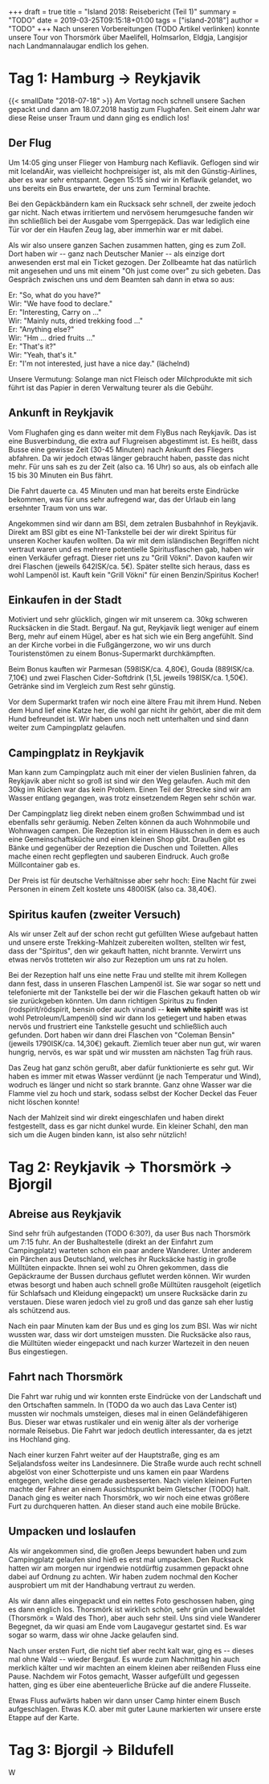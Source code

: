 +++
draft = true
title = "Island 2018: Reisebericht (Teil 1)"
summary = "TODO"
date = 2019-03-25T09:15:18+01:00
tags = ["island-2018"]
author = "TODO"
+++
Nach unseren Vorbereitungen (TODO Artikel verlinken) konnte unsere Tour von Thorsmörk über Maelifell, Holmsarlon, Eldgja, Langisjor nach Landmannalaugar endlich los gehen.

# Tag 1: Hamburg → Reykjavik
{{< smallDate "2018-07-18" >}}
Am Vortag noch schnell unsere Sachen gepackt und dann am 18.07.2018 hastig zum Flughafen. Seit einem Jahr war diese Reise unser Traum und dann ging es endlich los!

## Der Flug
Um 14:05 ging unser Flieger von Hamburg nach Kefliavik. Geflogen sind wir mit IcelandAir, was vielleicht hochpreisiger ist, als mit den Günstig-Airlines, aber es war sehr entspannt. Gegen 15:15 sind wir in Keflavik gelandet, wo uns bereits ein Bus erwartete, der uns zum Terminal brachte.

Bei den Gepäckbändern kam ein Rucksack sehr schnell, der zweite jedoch gar nicht. Nach etwas irritiertem und nervösem herumgesuche fanden wir ihn schließlich bei der Ausgabe vom Sperrgepäck. Das war lediglich eine Tür vor der ein Haufen Zeug lag, aber immerhin war er mit dabei.

Als wir also unsere ganzen Sachen zusammen hatten, ging es zum Zoll. Dort haben wir -- ganz nach Deutscher Manier -- als einzige dort anwesenden erst mal ein Ticket gezogen. Der Zollbeamte hat das natürlich mit angesehen und uns mit einem "Oh just come over" zu sich gebeten. Das Gespräch zwischen uns und dem Beamten sah dann in etwa so aus:

Er: "So, what do you have?"<br>
Wir: "We have food to declare."<br>
Er: "Interesting, Carry on ..."<br>
Wir: "Mainly nuts, dried trekking food ..."<br>
Er: "Anything else?"<br>
Wir: "Hm ... dried fruits ..."<br>
Er: "That's it?"<br>
Wir: "Yeah, that's it."<br>
Er: "I'm not interested, just have a nice day." (lächelnd)

Unsere Vermutung: Solange man nict Fleisch oder Milchprodukte mit sich führt ist das Papier in deren Verwaltung teurer als die Gebühr.

## Ankunft in Reykjavik
Vom Flughafen ging es dann weiter mit dem FlyBus nach Reykjavik. Das ist eine Busverbindung, die extra auf Flugreisen abgestimmt ist. Es heißt, dass Busse eine gewisse Zeit (30-45 Minuten) nach Ankunft des Fliegers abfahren. Da wir jedoch etwas länger gebraucht haben, passte das nicht mehr. Für uns sah es zu der Zeit (also ca. 16 Uhr) so aus, als ob einfach alle 15 bis 30 Minuten ein Bus fährt.

Die Fahrt dauerte ca. 45 Minuten und man hat bereits erste Eindrücke bekommen, was für uns sehr aufregend war, das der Urlaub ein lang ersehnter Traum von uns war.

Angekommen sind wir dann am BSI, dem zetralen Busbahnhof in Reykjavik. Direkt am BSI gibt es eine N1-Tankstelle bei der wir direkt Spiritus für unseren Kocher kaufen wollten. Da wir mit dem isländischen Begriffen nicht vertraut waren und es mehrere potentielle Spiritusflaschen gab, haben wir einen Verkäufer gefragt. Dieser riet uns zu "Grill Vökni". Davon kaufen wir drei Flaschen (jeweils 642ISK/ca. 5€). Später stellte sich heraus, dass es wohl Lampenöl ist. Kauft kein "Grill Vökni" für einen Benzin/Spiritus Kocher!

## Einkaufen in der Stadt
Motiviert und sehr glücklich, gingen wir mit unserem ca. 30kg schweren Rucksäcken in die Stadt. Bergauf. Na gut, Reykjavik liegt weniger auf einem Berg, mehr auf einem Hügel, aber es hat sich wie ein Berg angefühlt.
Sind an der Kirche vorbei in die Fußgängerzone, wo wir uns durch Touristenstömen zu einem Bonus-Supermarkt durchkämpften.

Beim Bonus kauften wir Parmesan (598ISK/ca. 4,80€), Gouda (889ISK/ca. 7,10€) und zwei Flaschen Cider-Softdrink (1,5L jeweils 198ISK/ca. 1,50€). Getränke sind im Vergleich zum Rest sehr günstig.

Vor dem Supermarkt trafen wir noch eine ältere Frau mit ihrem Hund. Neben dem Hund lief eine Katze her, die wohl gar nicht ihr gehört, aber die mit dem Hund befreundet ist. Wir haben uns noch nett unterhalten und sind dann weiter zum Campingplatz gelaufen.

## Campingplatz in Reykjavik
Man kann zum Campingplatz auch mit einer der vielen Buslinien fahren, da Reykjavik aber nicht so groß ist sind wir den Weg gelaufen. Auch mit den 30kg im Rücken war das kein Problem. Einen Teil der Strecke sind wir am Wasser entlang gegangen, was trotz einsetzendem Regen sehr schön war.

Der Campingplatz lieg direkt neben einem großen Schwimmbad und ist ebenfalls sehr geräumig. Neben Zelten können da auch Wohnmobile und Wohnwagen campen. Die Rezeption ist in einem Häusschen in dem es auch eine Gemeinschaftsküche und einen kleinen Shop gibt. Draußen gibt es Bänke und gegenüber der Rezeption die Duschen und Toiletten. Alles mache einen recht gepflegten und sauberen Eindruck. Auch große Müllcontainer gab es.

Der Preis ist für deutsche Verhältnisse aber sehr hoch: Eine Nacht für zwei Personen in einem Zelt kostete uns 4800ISK (also ca. 38,40€).

## Spiritus kaufen (zweiter Versuch)
Als wir unser Zelt auf der schon recht gut gefüllten Wiese aufgebaut hatten und unsere erste Trekking-Mahlzeit zubereiten wollten, stellten wir fest, dass der "Spiritus", den wir gekauft hatten, nicht brannte. Verwirrt uns etwas nervös trotteten wir also zur Rezeption um uns rat zu holen.

Bei der Rezeption half uns eine nette Frau und stellte mit ihrem Kollegen dann fest, dass in unseren Flaschen Lampenöl ist. Sie war sogar so nett und telefonierte mit der Tankstelle bei der wir die Flaschen gekauft hatten ob wir sie zurückgeben könnten. Um dann richtigen Spiritus zu finden (rodspirit/rödspirit, bensin oder auch vinandi -- **kein white spirit!** was ist wohl Petroleum/Lampenöl) sind wir dann los getiegert und haben etwas nervös und frustriert eine Tankstelle gesucht und schließlich auch gefunden. Dort haben wir dann drei Flaschen von "Coleman Bensin" (jeweils 1790ISK/ca. 14,30€) gekauft. Ziemlich teuer aber nun gut, wir waren hungrig, nervös, es war spät und wir mussten am nächsten Tag früh raus.

Das Zeug hat ganz schön gerußt, aber dafür funktionierte es sehr gut. Wir haben es immer mit etwas Wasser verdünnt (je nach Temperatur und Wind), wodruch es länger und nicht so stark brannte. Ganz ohne Wasser war die Flamme viel zu hoch und stark, sodass selbst der Kocher Deckel das Feuer nicht löschen konnte!

Nach der Mahlzeit sind wir direkt eingeschlafen und haben direkt festgestellt, dass es gar nicht dunkel wurde. Ein kleiner Schahl, den man sich um die Augen binden kann, ist also sehr nützlich!

# Tag 2: Reykjavik → Thorsmörk → Bjorgil

## Abreise aus Reykjavik
Sind sehr früh aufgestanden (TODO 6:30?), da user Bus nach Thorsmörk um 7:15 fuhr. An der Bushaltestelle (direkt an der Einfahrt zum Campingplatz) warteten schon ein paar andere Wanderer. Unter anderem ein Pärchen aus Deutschland, welches ihr Rucksäcke hastig in große Mülltüten einpackte. Ihnen sei wohl zu Ohren gekommen, dass die Gepäckraume der Bussen durchaus geflutet werden können. Wir wurden etwas besorgt und haben auch schnell große Mülltüten rausgeholt (eigetlich für Schlafsach und Kleidung eingepackt) um unsere Rucksäcke darin zu verstauen. Diese waren jedoch viel zu groß und das ganze sah eher lustig als schützend aus.

Nach ein paar Minuten kam der Bus und es ging los zum BSI. Was wir nicht wussten war, dass wir dort umsteigen mussten. Die Rucksäcke also raus, die Mülltüten wieder eingepackt und nach kurzer Wartezeit in den neuen Bus eingestiegen.

## Fahrt nach Thorsmörk
Die Fahrt war ruhig und wir konnten erste Eindrücke von der Landschaft und den Ortschaften sammeln. In (TODO da wo auch das Lava Center ist) mussten wir nochmals umsteigen, dieses mal in einen Geländefähigeren Bus. Dieser war etwas rustikaler und ein wenig älter als der vorherige normale Reisebus. Die Fahrt war jedoch deutlich interessanter, da es jetzt ins Hochland ging.

Nach einer kurzen Fahrt weiter auf der Hauptstraße, ging es am Seljalandsfoss weiter ins Landesinnere. Die Straße wurde auch recht schnell abgelöst von einer Schotterpiste und uns kamen ein paar Wardens entgegen, welche diese gerade ausbesserten. Nach vielen kleinen Furten machte der Fahrer an einem Aussichtspunkt beim Gletscher (TODO) halt. Danach ging es weiter nach Thorsmörk, wo wir noch eine etwas größere Furt zu durchqueren hatten. An dieser stand auch eine mobile Brücke.

## Umpacken und loslaufen
Als wir angekommen sind, die großen Jeeps bewundert haben und zum Campingplatz gelaufen sind hieß es erst mal umpacken. Den Rucksack hatten wir am morgen nur irgendwie notdürftig zusammen gepackt ohne dabei auf Ordnung zu achten. Wir haben zudem nochmal den Kocher ausprobiert um mit der Handhabung vertraut zu werden.

Als wir dann alles eingepackt und ein nettes Foto geschossen haben, ging es dann englich los. Thorsmörk ist wirklich schön, sehr grün und bewaldet (Thorsmörk = Wald des Thor), aber auch sehr steil. Uns sind viele Wanderer Begegnet, da wir quasi am Ende vom Laugavegur gestartet sind. Es war sogar so warm, dass wir ohne Jacke gelaufen sind.

Nach unser ersten Furt, die nicht tief aber recht kalt war, ging es -- dieses mal ohne Wald -- wieder Bergauf. Es wurde zum Nachmittag hin auch merklich kälter und wir machten an einem kleinen aber reißenden Fluss eine Pause. Nachdem wir Fotos gemacht, Wasser aufgefüllt und gegessen hatten, ging es über eine abenteuerliche Brücke auf die andere Flusseite.

Etwas Fluss aufwärts haben wir dann unser Camp hinter einem Busch aufgeschlagen. Etwas K.O. aber mit guter Laune markierten wir unsere erste Etappe auf der Karte.

# Tag 3: Bjorgil → Bildufell
W

